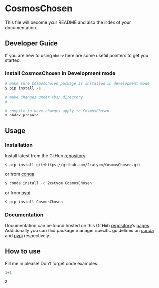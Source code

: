 # CosmosChosen


<!-- WARNING: THIS FILE WAS AUTOGENERATED! DO NOT EDIT! -->

This file will become your README and also the index of your
documentation.

## Developer Guide

If you are new to using `nbdev` here are some useful pointers to get you
started.

### Install CosmosChosen in Development mode

``` sh
# make sure CosmosChosen package is installed in development mode
$ pip install -e .

# make changes under nbs/ directory
# ...

# compile to have changes apply to CosmosChosen
$ nbdev_prepare
```

## Usage

### Installation

Install latest from the GitHub
[repository](https://github.com/2catycm/CosmosChosen):

``` sh
$ pip install git+https://github.com/2catycm/CosmosChosen.git
```

or from [conda](https://anaconda.org/2catycm/CosmosChosen)

``` sh
$ conda install -c 2catycm CosmosChosen
```

or from [pypi](https://pypi.org/project/CosmosChosen/)

``` sh
$ pip install CosmosChosen
```

### Documentation

Documentation can be found hosted on this GitHub
[repository](https://github.com/2catycm/CosmosChosen)’s
[pages](https://2catycm.github.io/CosmosChosen/). Additionally you can
find package manager specific guidelines on
[conda](https://anaconda.org/2catycm/CosmosChosen) and
[pypi](https://pypi.org/project/CosmosChosen/) respectively.

## How to use

Fill me in please! Don’t forget code examples:

``` python
1+1
```

    2
